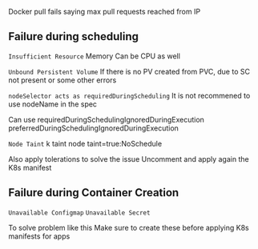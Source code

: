 Docker pull fails saying max pull requests reached from IP


## Failure during scheduling

`Insufficient Resource`
Memory
Can be CPU as well

`Unbound Persistent Volume`
If there is no PV created from PVC, due to SC not present or some other errors

`nodeSelector acts as requiredDuringScheduling`
It is not recommened to use nodeName in the spec

Can use
requiredDuringSchedulingIgnoredDuringExecution
preferredDuringSchedulingIgnoredDuringExecution

`Node Taint`
k taint node <node-name> taint=true:NoSchedule

Also apply tolerations to solve the issue
Uncomment and apply again the K8s manifest

## Failure during Container Creation

`Unavailable Configmap`
`Unavailable Secret`

To solve problem like this
Make sure to create these before applying K8s manifests for apps